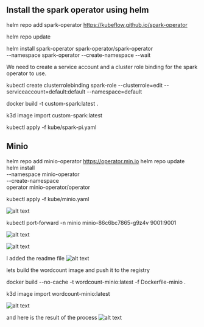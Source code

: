 ## Install the spark operator using helm

helm repo add spark-operator https://kubeflow.github.io/spark-operator

helm repo update

helm install spark-operator spark-operator/spark-operator \
    --namespace spark-operator --create-namespace --wait


We need to create a service account and a cluster role binding for the spark operator to use.

kubectl create clusterrolebinding spark-role --clusterrole=edit --serviceaccount=default:default --namespace=default


docker build -t custom-spark:latest .

k3d image import custom-spark:latest

kubectl apply -f kube/spark-pi.yaml



## Minio

helm repo add minio-operator https://operator.min.io
helm repo update
helm install \
  --namespace minio-operator \
  --create-namespace \
  operator minio-operator/operator

kubectl apply -f kube/minio.yaml

![alt text](<Capture d’écran, le 2025-03-27 à 10.42.36.png>)

kubectl port-forward -n minio minio-86c6bc7865-g9z4v 9001:9001

![alt text](<Capture d’écran, le 2025-03-27 à 10.43.09.png>)

![alt text](<Capture d’écran, le 2025-03-27 à 10.55.01.png>)

I added the readme file
![alt text](<Capture d’écran, le 2025-03-27 à 10.56.35.png>)

lets build the wordcount image and push it to the registry

docker build --no-cache -t wordcount-minio:latest -f Dockerfile-minio .

k3d image import wordcount-minio:latest

![alt text](<Capture d’écran, le 2025-03-27 à 11.24.46.png>)


and here is the result of the process
![alt text](<Capture d’écran, le 2025-03-27 à 12.12.25.png>)